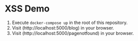# XSS Demo

1. Execute `docker-compose up` in the root of this repository.
2. Visit (http://localhost:5000/blog) in your browser.
2. Visit (http://localhost:5000/pagenotfound) in your browser.


